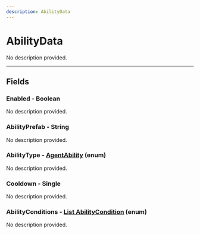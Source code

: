 ```yaml
---
description: AbilityData
---
```


# AbilityData

No description provided.

***

## Fields

### Enabled - Boolean

No description provided.

### AbilityPrefab - String

No description provided.

### AbilityType - [AgentAbility](../enum-types.md#AgentAbility) (enum)

No description provided.

### Cooldown - Single

No description provided.

### AbilityConditions - [List AbilityCondition](../enum-types.md#AbilityCondition) (enum)

No description provided.
